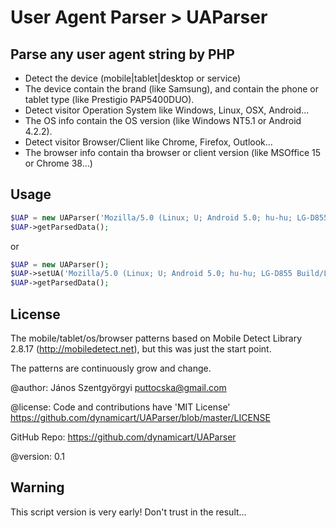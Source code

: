 User Agent Parser > UAParser
============================

## Parse any user agent string by PHP ##
- Detect the device (mobile|tablet|desktop or service)
- The device contain the brand (like Samsung), and contain the phone or tablet type (like Prestigio PAP5400DUO).
- Detect visitor Operation System like Windows, Linux, OSX, Android...
- The OS info contain the OS version (like Windows NT5.1 or Android 4.2.2).
- Detect visitor Browser/Client like Chrome, Firefox, Outlook...
- The browser info contain tha browser or client version (like MSOffice 15 or Chrome 38...)

## Usage ##
````php
$UAP = new UAParser('Mozilla/5.0 (Linux; U; Android 5.0; hu-hu; LG-D855 Build/LRX21R.A1421812393) AppleWebKit/534.30 (KHTML, like Gecko) Version/4.0 Mobile Safari/534.30');
$UAP->getParsedData();
````

or

````php
$UAP = new UAParser();
$UAP->setUA('Mozilla/5.0 (Linux; U; Android 5.0; hu-hu; LG-D855 Build/LRX21R.A1421812393) AppleWebKit/534.30 (KHTML, like Gecko) Version/4.0 Mobile Safari/534.30');
$UAP->getParsedData();
````

## License ##
The mobile/tablet/os/browser patterns based on Mobile Detect Library 2.8.17 (http://mobiledetect.net), but this was just the start point.

The patterns are continuously grow and change.

@author: János Szentgyörgyi <puttocska@gmail.com>

@license: Code and contributions have 'MIT License'
https://github.com/dynamicart/UAParser/blob/master/LICENSE

GitHub Repo: https://github.com/dynamicart/UAParser

@version: 0.1 

## Warning ##
This script version is very early! Don't trust in the result...
